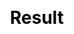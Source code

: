 ---
title: Result
layout: flying_book/result
description: The answer for your question.
js: ["js/game/flying_book/parameter.js", "js/game/flying_book/data.js", "js/game/flying_book/result.js"]
css: ["css/game/flying_book/flying_book.css"]
---